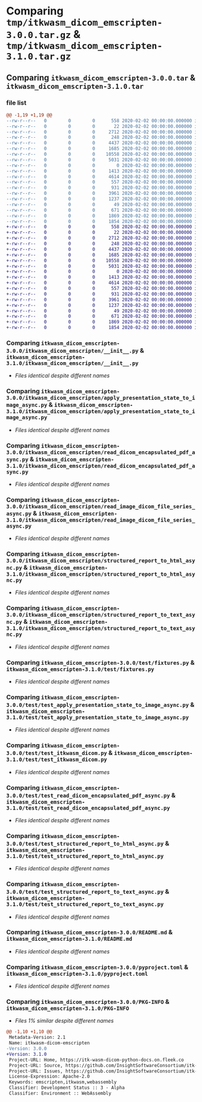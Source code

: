 # Comparing `tmp/itkwasm_dicom_emscripten-3.0.0.tar.gz` & `tmp/itkwasm_dicom_emscripten-3.1.0.tar.gz`

## Comparing `itkwasm_dicom_emscripten-3.0.0.tar` & `itkwasm_dicom_emscripten-3.1.0.tar`

### file list

```diff
@@ -1,19 +1,19 @@
--rw-r--r--   0        0        0      558 2020-02-02 00:00:00.000000 itkwasm_dicom_emscripten-3.0.0/itkwasm_dicom_emscripten/__init__.py
--rw-r--r--   0        0        0       22 2020-02-02 00:00:00.000000 itkwasm_dicom_emscripten-3.0.0/itkwasm_dicom_emscripten/_version.py
--rw-r--r--   0        0        0     2712 2020-02-02 00:00:00.000000 itkwasm_dicom_emscripten-3.0.0/itkwasm_dicom_emscripten/apply_presentation_state_to_image_async.py
--rw-r--r--   0        0        0      248 2020-02-02 00:00:00.000000 itkwasm_dicom_emscripten-3.0.0/itkwasm_dicom_emscripten/js_package.py
--rw-r--r--   0        0        0     4437 2020-02-02 00:00:00.000000 itkwasm_dicom_emscripten-3.0.0/itkwasm_dicom_emscripten/read_dicom_encapsulated_pdf_async.py
--rw-r--r--   0        0        0     1685 2020-02-02 00:00:00.000000 itkwasm_dicom_emscripten-3.0.0/itkwasm_dicom_emscripten/read_image_dicom_file_series_async.py
--rw-r--r--   0        0        0    10558 2020-02-02 00:00:00.000000 itkwasm_dicom_emscripten-3.0.0/itkwasm_dicom_emscripten/structured_report_to_html_async.py
--rw-r--r--   0        0        0     5031 2020-02-02 00:00:00.000000 itkwasm_dicom_emscripten-3.0.0/itkwasm_dicom_emscripten/structured_report_to_text_async.py
--rw-r--r--   0        0        0        0 2020-02-02 00:00:00.000000 itkwasm_dicom_emscripten-3.0.0/test/__init__.py
--rw-r--r--   0        0        0     1413 2020-02-02 00:00:00.000000 itkwasm_dicom_emscripten-3.0.0/test/fixtures.py
--rw-r--r--   0        0        0     4614 2020-02-02 00:00:00.000000 itkwasm_dicom_emscripten-3.0.0/test/test_apply_presentation_state_to_image_async.py
--rw-r--r--   0        0        0      557 2020-02-02 00:00:00.000000 itkwasm_dicom_emscripten-3.0.0/test/test_itkwasm_dicom.py
--rw-r--r--   0        0        0      931 2020-02-02 00:00:00.000000 itkwasm_dicom_emscripten-3.0.0/test/test_read_dicom_encapsulated_pdf_async.py
--rw-r--r--   0        0        0     3961 2020-02-02 00:00:00.000000 itkwasm_dicom_emscripten-3.0.0/test/test_structured_report_to_html_async.py
--rw-r--r--   0        0        0     1237 2020-02-02 00:00:00.000000 itkwasm_dicom_emscripten-3.0.0/test/test_structured_report_to_text_async.py
--rw-r--r--   0        0        0       49 2020-02-02 00:00:00.000000 itkwasm_dicom_emscripten-3.0.0/.gitignore
--rw-r--r--   0        0        0      671 2020-02-02 00:00:00.000000 itkwasm_dicom_emscripten-3.0.0/README.md
--rw-r--r--   0        0        0     1869 2020-02-02 00:00:00.000000 itkwasm_dicom_emscripten-3.0.0/pyproject.toml
--rw-r--r--   0        0        0     1854 2020-02-02 00:00:00.000000 itkwasm_dicom_emscripten-3.0.0/PKG-INFO
+-rw-r--r--   0        0        0      558 2020-02-02 00:00:00.000000 itkwasm_dicom_emscripten-3.1.0/itkwasm_dicom_emscripten/__init__.py
+-rw-r--r--   0        0        0       22 2020-02-02 00:00:00.000000 itkwasm_dicom_emscripten-3.1.0/itkwasm_dicom_emscripten/_version.py
+-rw-r--r--   0        0        0     2712 2020-02-02 00:00:00.000000 itkwasm_dicom_emscripten-3.1.0/itkwasm_dicom_emscripten/apply_presentation_state_to_image_async.py
+-rw-r--r--   0        0        0      248 2020-02-02 00:00:00.000000 itkwasm_dicom_emscripten-3.1.0/itkwasm_dicom_emscripten/js_package.py
+-rw-r--r--   0        0        0     4437 2020-02-02 00:00:00.000000 itkwasm_dicom_emscripten-3.1.0/itkwasm_dicom_emscripten/read_dicom_encapsulated_pdf_async.py
+-rw-r--r--   0        0        0     1685 2020-02-02 00:00:00.000000 itkwasm_dicom_emscripten-3.1.0/itkwasm_dicom_emscripten/read_image_dicom_file_series_async.py
+-rw-r--r--   0        0        0    10558 2020-02-02 00:00:00.000000 itkwasm_dicom_emscripten-3.1.0/itkwasm_dicom_emscripten/structured_report_to_html_async.py
+-rw-r--r--   0        0        0     5031 2020-02-02 00:00:00.000000 itkwasm_dicom_emscripten-3.1.0/itkwasm_dicom_emscripten/structured_report_to_text_async.py
+-rw-r--r--   0        0        0        0 2020-02-02 00:00:00.000000 itkwasm_dicom_emscripten-3.1.0/test/__init__.py
+-rw-r--r--   0        0        0     1413 2020-02-02 00:00:00.000000 itkwasm_dicom_emscripten-3.1.0/test/fixtures.py
+-rw-r--r--   0        0        0     4614 2020-02-02 00:00:00.000000 itkwasm_dicom_emscripten-3.1.0/test/test_apply_presentation_state_to_image_async.py
+-rw-r--r--   0        0        0      557 2020-02-02 00:00:00.000000 itkwasm_dicom_emscripten-3.1.0/test/test_itkwasm_dicom.py
+-rw-r--r--   0        0        0      931 2020-02-02 00:00:00.000000 itkwasm_dicom_emscripten-3.1.0/test/test_read_dicom_encapsulated_pdf_async.py
+-rw-r--r--   0        0        0     3961 2020-02-02 00:00:00.000000 itkwasm_dicom_emscripten-3.1.0/test/test_structured_report_to_html_async.py
+-rw-r--r--   0        0        0     1237 2020-02-02 00:00:00.000000 itkwasm_dicom_emscripten-3.1.0/test/test_structured_report_to_text_async.py
+-rw-r--r--   0        0        0       49 2020-02-02 00:00:00.000000 itkwasm_dicom_emscripten-3.1.0/.gitignore
+-rw-r--r--   0        0        0      671 2020-02-02 00:00:00.000000 itkwasm_dicom_emscripten-3.1.0/README.md
+-rw-r--r--   0        0        0     1869 2020-02-02 00:00:00.000000 itkwasm_dicom_emscripten-3.1.0/pyproject.toml
+-rw-r--r--   0        0        0     1854 2020-02-02 00:00:00.000000 itkwasm_dicom_emscripten-3.1.0/PKG-INFO
```

### Comparing `itkwasm_dicom_emscripten-3.0.0/itkwasm_dicom_emscripten/__init__.py` & `itkwasm_dicom_emscripten-3.1.0/itkwasm_dicom_emscripten/__init__.py`

 * *Files identical despite different names*

### Comparing `itkwasm_dicom_emscripten-3.0.0/itkwasm_dicom_emscripten/apply_presentation_state_to_image_async.py` & `itkwasm_dicom_emscripten-3.1.0/itkwasm_dicom_emscripten/apply_presentation_state_to_image_async.py`

 * *Files identical despite different names*

### Comparing `itkwasm_dicom_emscripten-3.0.0/itkwasm_dicom_emscripten/read_dicom_encapsulated_pdf_async.py` & `itkwasm_dicom_emscripten-3.1.0/itkwasm_dicom_emscripten/read_dicom_encapsulated_pdf_async.py`

 * *Files identical despite different names*

### Comparing `itkwasm_dicom_emscripten-3.0.0/itkwasm_dicom_emscripten/read_image_dicom_file_series_async.py` & `itkwasm_dicom_emscripten-3.1.0/itkwasm_dicom_emscripten/read_image_dicom_file_series_async.py`

 * *Files identical despite different names*

### Comparing `itkwasm_dicom_emscripten-3.0.0/itkwasm_dicom_emscripten/structured_report_to_html_async.py` & `itkwasm_dicom_emscripten-3.1.0/itkwasm_dicom_emscripten/structured_report_to_html_async.py`

 * *Files identical despite different names*

### Comparing `itkwasm_dicom_emscripten-3.0.0/itkwasm_dicom_emscripten/structured_report_to_text_async.py` & `itkwasm_dicom_emscripten-3.1.0/itkwasm_dicom_emscripten/structured_report_to_text_async.py`

 * *Files identical despite different names*

### Comparing `itkwasm_dicom_emscripten-3.0.0/test/fixtures.py` & `itkwasm_dicom_emscripten-3.1.0/test/fixtures.py`

 * *Files identical despite different names*

### Comparing `itkwasm_dicom_emscripten-3.0.0/test/test_apply_presentation_state_to_image_async.py` & `itkwasm_dicom_emscripten-3.1.0/test/test_apply_presentation_state_to_image_async.py`

 * *Files identical despite different names*

### Comparing `itkwasm_dicom_emscripten-3.0.0/test/test_itkwasm_dicom.py` & `itkwasm_dicom_emscripten-3.1.0/test/test_itkwasm_dicom.py`

 * *Files identical despite different names*

### Comparing `itkwasm_dicom_emscripten-3.0.0/test/test_read_dicom_encapsulated_pdf_async.py` & `itkwasm_dicom_emscripten-3.1.0/test/test_read_dicom_encapsulated_pdf_async.py`

 * *Files identical despite different names*

### Comparing `itkwasm_dicom_emscripten-3.0.0/test/test_structured_report_to_html_async.py` & `itkwasm_dicom_emscripten-3.1.0/test/test_structured_report_to_html_async.py`

 * *Files identical despite different names*

### Comparing `itkwasm_dicom_emscripten-3.0.0/test/test_structured_report_to_text_async.py` & `itkwasm_dicom_emscripten-3.1.0/test/test_structured_report_to_text_async.py`

 * *Files identical despite different names*

### Comparing `itkwasm_dicom_emscripten-3.0.0/README.md` & `itkwasm_dicom_emscripten-3.1.0/README.md`

 * *Files identical despite different names*

### Comparing `itkwasm_dicom_emscripten-3.0.0/pyproject.toml` & `itkwasm_dicom_emscripten-3.1.0/pyproject.toml`

 * *Files identical despite different names*

### Comparing `itkwasm_dicom_emscripten-3.0.0/PKG-INFO` & `itkwasm_dicom_emscripten-3.1.0/PKG-INFO`

 * *Files 1% similar despite different names*

```diff
@@ -1,10 +1,10 @@
 Metadata-Version: 2.1
 Name: itkwasm-dicom-emscripten
-Version: 3.0.0
+Version: 3.1.0
 Project-URL: Home, https://itk-wasm-dicom-python-docs.on.fleek.co
 Project-URL: Source, https://github.com/InsightSoftwareConsortium/itk-wasm
 Project-URL: Issues, https://github.com/InsightSoftwareConsortium/itk-wasm/issues
 License-Expression: Apache-2.0
 Keywords: emscripten,itkwasm,webassembly
 Classifier: Development Status :: 3 - Alpha
 Classifier: Environment :: WebAssembly
```

